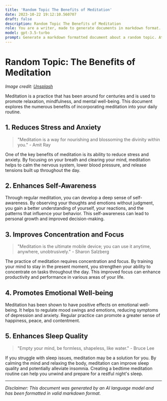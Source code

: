 ```yaml
---
title: 'Random Topic The Benefits of Meditation'
date: 2023-10-22 19:12:10.560707
draft: false
description: Random Topic The Benefits of Meditation
role: You are a writer, made to generate documents in markdown format. It is very important that all of the documents you generate are in valid markdown format.
model: gpt-3.5-turbo
prompt: Generate a markdown formatted document about a random topic. At the bottom, include a disclaimer explaining that the document was generated by you. The first line of the document should be the title. Make sure that the entire document is in proper markdown format, using a mix of various tags to make the document visually appealing.
---
```


# Random Topic: The Benefits of Meditation

*Image credit: [Unsplash](https://unsplash.com/)*

Meditation is a practice that has been around for centuries and is used to promote relaxation, mindfulness, and mental well-being. This document explores the numerous benefits of incorporating meditation into your daily routine.

## 1. Reduces Stress and Anxiety

> "Meditation is a way for nourishing and blossoming the divinity within you." - Amit Ray

One of the key benefits of meditation is its ability to reduce stress and anxiety. By focusing on your breath and clearing your mind, meditation helps to calm the nervous system, lower blood pressure, and release tensions built up throughout the day.

## 2. Enhances Self-Awareness

Through regular meditation, you can develop a deep sense of self-awareness. By observing your thoughts and emotions without judgment, you gain a better understanding of yourself, your reactions, and the patterns that influence your behavior. This self-awareness can lead to personal growth and improved decision-making.

## 3. Improves Concentration and Focus

> "Meditation is the ultimate mobile device; you can use it anytime, anywhere, unobtrusively." - Sharon Salzberg

The practice of meditation requires concentration and focus. By training your mind to stay in the present moment, you strengthen your ability to concentrate on tasks throughout the day. This improved focus can enhance productivity and performance in various areas of your life.

## 4. Promotes Emotional Well-being

Meditation has been shown to have positive effects on emotional well-being. It helps to regulate mood swings and emotions, reducing symptoms of depression and anxiety. Regular practice can promote a greater sense of happiness, peace, and contentment.

## 5. Enhances Sleep Quality

> "Empty your mind, be formless, shapeless, like water." - Bruce Lee

If you struggle with sleep issues, meditation may be a solution for you. By calming the mind and relaxing the body, meditation can improve sleep quality and potentially alleviate insomnia. Creating a bedtime meditation routine can help you unwind and prepare for a restful night's sleep.

---

*Disclaimer: This document was generated by an AI language model and has been formatted in valid markdown format.*